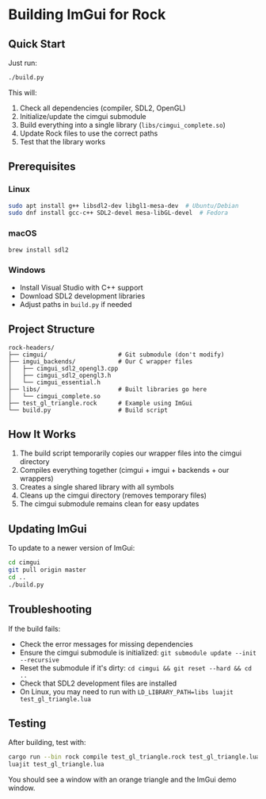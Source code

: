 # Building ImGui for Rock

## Quick Start

Just run:
```bash
./build.py
```

This will:
1. Check all dependencies (compiler, SDL2, OpenGL)
2. Initialize/update the cimgui submodule
3. Build everything into a single library (`libs/cimgui_complete.so`)
4. Update Rock files to use the correct paths
5. Test that the library works

## Prerequisites

### Linux
```bash
sudo apt install g++ libsdl2-dev libgl1-mesa-dev  # Ubuntu/Debian
sudo dnf install gcc-c++ SDL2-devel mesa-libGL-devel  # Fedora
```

### macOS
```bash
brew install sdl2
```

### Windows
- Install Visual Studio with C++ support
- Download SDL2 development libraries
- Adjust paths in `build.py` if needed

## Project Structure

```
rock-headers/
├── cimgui/                    # Git submodule (don't modify)
├── imgui_backends/            # Our C wrapper files
│   ├── cimgui_sdl2_opengl3.cpp
│   ├── cimgui_sdl2_opengl3.h
│   └── cimgui_essential.h
├── libs/                      # Built libraries go here
│   └── cimgui_complete.so
├── test_gl_triangle.rock      # Example using ImGui
└── build.py                   # Build script
```

## How It Works

1. The build script temporarily copies our wrapper files into the cimgui directory
2. Compiles everything together (cimgui + imgui + backends + our wrappers)
3. Creates a single shared library with all symbols
4. Cleans up the cimgui directory (removes temporary files)
5. The cimgui submodule remains clean for easy updates

## Updating ImGui

To update to a newer version of ImGui:

```bash
cd cimgui
git pull origin master
cd ..
./build.py
```

## Troubleshooting

If the build fails:
- Check the error messages for missing dependencies
- Ensure the cimgui submodule is initialized: `git submodule update --init --recursive`
- Reset the submodule if it's dirty: `cd cimgui && git reset --hard && cd ..`
- Check that SDL2 development files are installed
- On Linux, you may need to run with `LD_LIBRARY_PATH=libs luajit test_gl_triangle.lua`

## Testing

After building, test with:
```bash
cargo run --bin rock compile test_gl_triangle.rock test_gl_triangle.lua
luajit test_gl_triangle.lua
```

You should see a window with an orange triangle and the ImGui demo window.
